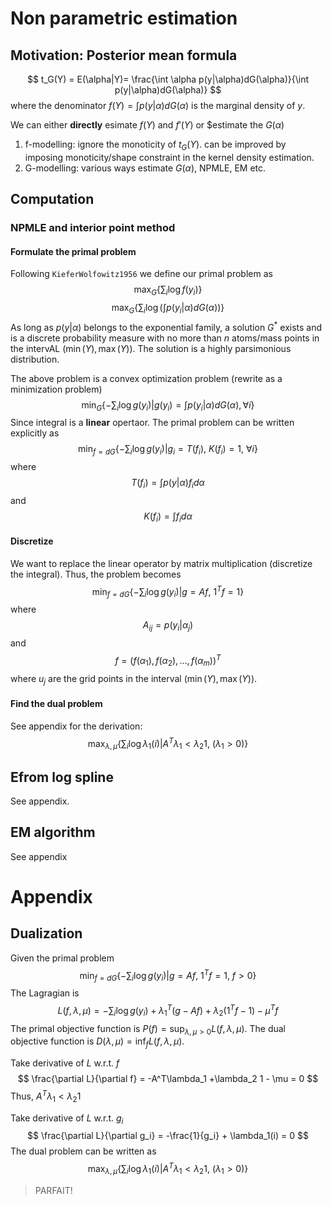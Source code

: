 # Non parametric estimation

## Motivation: Posterior mean formula

$$
t_G(Y) = E(\alpha|Y)= \frac{\int \alpha p(y|\alpha)dG(\alpha)}{\int p(y|\alpha)dG(\alpha)}
$$ 
where the denominator $f(Y)=\int p(y|\alpha)dG(\alpha)$ is the marginal density of $y$.

We can either **directly** esimate $f(Y)$ and $f'(Y)$ or $estimate the $G(\alpha)$
1. f-modelling: ignore the monoticity of $t_G(Y)$. can be improved by imposing monoticity/shape constraint in the kernel density estimation.
2. G-modelling: various ways estimate $G(\alpha)$, NPMLE, EM etc.

## Computation

### NPMLE and interior point method

#### Formulate the primal problem
Following `KieferWolfowitz1956` we define our primal problem as
$$
\max_G \{\sum_i \log f(y_i)\}
$$
$$
\max_G \{\sum_i \log (\int p(y_i|\alpha)dG(\alpha))\}
$$
As long as $p(y|\alpha)$ belongs to the exponential family, a solution $G^*$ exists and is a discrete probability measure with no more than $n$ atoms/mass points in the intervAL $(\min(Y),\max(Y))$.
The solution is a highly parsimonious distribution.

The above problem is a convex optimization problem (rewrite as a minimization problem)
$$
\min_G  \left\{-\sum_i \log g(y_i)\bigg |g(y_i)= \int p(y_i|\alpha) dG(\alpha), \forall i\right\}
$$
Since  integral is a **linear** opertaor. The primal problem can be written explicitly as 
$$ 
\min_{f=dG}\left\{-\sum_i \log g(y_i)\bigg |g_i = T(f_i),\ K(f_i)=1,\ \forall i\right\}
$$
where 
$$
T(f_i)=\int p(y |\alpha)f_id\alpha
$$ 
and
$$
K(f_i)= \int f_i d\alpha
$$

#### Discretize

We want to replace the linear operator by matrix multiplication (discretize the integral).
Thus, the problem becomes
$$ 
\min_{f=dG}\left\{-\sum_i \log g(y_i)\bigg |g=Af,\ {1^T}f=1\right\}
$$
where 
$$ 
A_{ij}= p(y_i|\alpha_j) 
$$
and 
$$ 
f = (f(\alpha_1),f(\alpha_2),\ldots,f(\alpha_m))^T
$$
where $u_j$ are the grid points in the interval $(\min(Y),\max(Y))$.

#### Find the dual problem
See appendix for the derivation: 
$$
\max_{\lambda,\mu} \left\{ \sum_i \log \lambda_1(i) \bigg| A^T\lambda_1 < \lambda_2 1,\ (\lambda_1>0) \right\}
$$

## Efrom log spline
See appendix.

## EM algorithm
See appendix

# Appendix 

## Dualization 
Given the primal problem
$$
\min_{f=dG}\left\{-\sum_i \log g(y_i)\bigg |g=Af,\ {1^T}f=1,\ f>0 \right\}
$$
The Lagragian is 
$$
L(f,\lambda,\mu) = -\sum_i \log g(y_i) + \lambda_1^T(g-Af) + \lambda_2({1^T}f-1)-\mu^Tf
$$
The primal objective function is 
$P(f)=\sup_{\lambda,\mu>0} L(f,\lambda,\mu)$.
The dual objective function is $D(\lambda,\mu)=\inf_f L(f,\lambda,\mu)$.

Take derivative of $L$ w.r.t. $f$ 
$$ 
    \frac{\partial L}{\partial f} = -A^T\lambda_1 +\lambda_2 1 - \mu = 0
$$
Thus, $A^T\lambda_1 < \lambda_2 1$

Take derivative of $L$ w.r.t. $g_i$
$$
    \frac{\partial L}{\partial g_i} = -\frac{1}{g_i} + \lambda_1(i) = 0
$$
The dual problem can be written as 
$$
\max_{\lambda,\mu} \left\{ \sum_i \log \lambda_1(i) \bigg| A^T\lambda_1 < \lambda_2 1,\ (\lambda_1>0) \right\}
$$
> PARFAIT!
